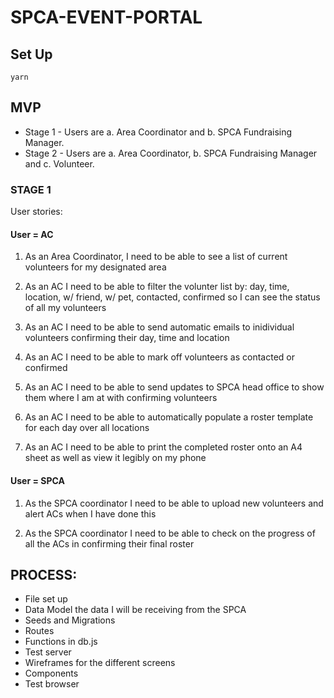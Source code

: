 # SPCA-EVENT-PORTAL

## Set Up
```
yarn
```

## MVP

* Stage 1 - Users are a. Area Coordinator and b. SPCA Fundraising Manager.
* Stage 2 - Users are a. Area Coordinator, b. SPCA Fundraising Manager and c. Volunteer.


### STAGE 1

User stories:

#### User = AC

1. As an Area Coordinator, I need to be able to see a list of current volunteers for my designated area

2. As an AC I need to be able to filter the volunter list by: day, time, location, w/ friend, w/ pet, contacted, confirmed so I can see the status of all my volunteers

3. As an AC I need to be able to send automatic emails to inidividual volunteers confirming their day, time and location

4. As an AC I need to be able to mark off volunteers as contacted or confirmed

5. As an AC I need to be able to send updates to SPCA head office to show them where I am at with confirming volunteers 

6. As an AC I need to be able to automatically populate a roster template for each day over all locations

7. As an AC I need to be able to print the completed roster onto an A4 sheet as well as view it legibly on my phone

#### User = SPCA

1. As the SPCA coordinator I need to be able to upload new volunteers and alert ACs when I have done this

2. As the SPCA coordinator I need to be able to check on the progress of all the ACs in confirming their final roster


## PROCESS:

* File set up
* Data Model the data I will be receiving from the SPCA
* Seeds and Migrations
* Routes
* Functions in db.js
* Test server
* Wireframes for the different screens
* Components
* Test browser


